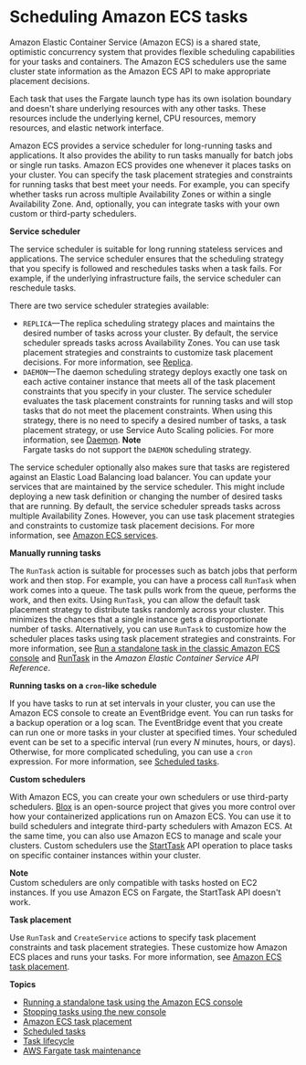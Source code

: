 # Scheduling Amazon ECS tasks<a name="scheduling_tasks"></a>

Amazon Elastic Container Service \(Amazon ECS\) is a shared state, optimistic concurrency system that provides flexible scheduling capabilities for your tasks and containers\. The Amazon ECS schedulers use the same cluster state information as the Amazon ECS API to make appropriate placement decisions\.

Each task that uses the Fargate launch type has its own isolation boundary and doesn't share underlying resources with any other tasks\. These resources include the underlying kernel, CPU resources, memory resources, and elastic network interface\.

Amazon ECS provides a service scheduler for long\-running tasks and applications\. It also provides the ability to run tasks manually for batch jobs or single run tasks\. Amazon ECS provides one whenever it places tasks on your cluster\. You can specify the task placement strategies and constraints for running tasks that best meet your needs\. For example, you can specify whether tasks run across multiple Availability Zones or within a single Availability Zone\. And, optionally, you can integrate tasks with your own custom or third\-party schedulers\.

**Service scheduler**

The service scheduler is suitable for long running stateless services and applications\. The service scheduler ensures that the scheduling strategy that you specify is followed and reschedules tasks when a task fails\. For example, if the underlying infrastructure fails, the service scheduler can reschedule tasks\.

There are two service scheduler strategies available:
+ `REPLICA`—The replica scheduling strategy places and maintains the desired number of tasks across your cluster\. By default, the service scheduler spreads tasks across Availability Zones\. You can use task placement strategies and constraints to customize task placement decisions\. For more information, see [Replica](ecs_services.md#service_scheduler_replica)\.
+ `DAEMON`—The daemon scheduling strategy deploys exactly one task on each active container instance that meets all of the task placement constraints that you specify in your cluster\. The service scheduler evaluates the task placement constraints for running tasks and will stop tasks that do not meet the placement constraints\. When using this strategy, there is no need to specify a desired number of tasks, a task placement strategy, or use Service Auto Scaling policies\. For more information, see [Daemon](ecs_services.md#service_scheduler_daemon)\.
**Note**  
Fargate tasks do not support the `DAEMON` scheduling strategy\.

The service scheduler optionally also makes sure that tasks are registered against an Elastic Load Balancing load balancer\. You can update your services that are maintained by the service scheduler\. This might include deploying a new task definition or changing the number of desired tasks that are running\. By default, the service scheduler spreads tasks across multiple Availability Zones\. However, you can use task placement strategies and constraints to customize task placement decisions\. For more information, see [Amazon ECS services](ecs_services.md)\.

**Manually running tasks**

The `RunTask` action is suitable for processes such as batch jobs that perform work and then stop\. For example, you can have a process call `RunTask` when work comes into a queue\. The task pulls work from the queue, performs the work, and then exits\. Using `RunTask`, you can allow the default task placement strategy to distribute tasks randomly across your cluster\. This minimizes the chances that a single instance gets a disproportionate number of tasks\. Alternatively, you can use `RunTask` to customize how the scheduler places tasks using task placement strategies and constraints\. For more information, see [Run a standalone task in the classic Amazon ECS console](ecs_run_task.md) and [RunTask](https://docs.aws.amazon.com/AmazonECS/latest/APIReference/API_RunTask.html) in the *Amazon Elastic Container Service API Reference*\.

**Running tasks on a `cron`\-like schedule**

If you have tasks to run at set intervals in your cluster, you can use the Amazon ECS console to create an EventBridge event\. You can run tasks for a backup operation or a log scan\. The EventBridge event that you create can run one or more tasks in your cluster at specified times\. Your scheduled event can be set to a specific interval \(run every *N* minutes, hours, or days\)\. Otherwise, for more complicated scheduling, you can use a `cron` expression\. For more information, see [Scheduled tasks](scheduled_tasks.md)\.

**Custom schedulers**

With Amazon ECS, you can create your own schedulers or use third\-party schedulers\. [Blox](https://blox.github.io/) is an open\-source project that gives you more control over how your containerized applications run on Amazon ECS\. You can use it to build schedulers and integrate third\-party schedulers with Amazon ECS\. At the same time, you can also use Amazon ECS to manage and scale your clusters\. Custom schedulers use the [StartTask](https://docs.aws.amazon.com/AmazonECS/latest/APIReference/API_StartTask.html) API operation to place tasks on specific container instances within your cluster\. 

**Note**  
Custom schedulers are only compatible with tasks hosted on EC2 instances\. If you use Amazon ECS on Fargate, the StartTask API doesn't work\.

**Task placement**

Use `RunTask` and `CreateService` actions to specify task placement constraints and task placement strategies\. These customize how Amazon ECS places and runs your tasks\. For more information, see [Amazon ECS task placement](task-placement.md)\.

**Topics**
+ [Running a standalone task using the Amazon ECS console](ecs_run_task-v2.md)
+ [Stopping tasks using the new console](stop-task-console-v2.md)
+ [Amazon ECS task placement](task-placement.md)
+ [Scheduled tasks](scheduled_tasks.md)
+ [Task lifecycle](task-lifecycle.md)
+ [AWS Fargate task maintenance](task-maintenance.md)